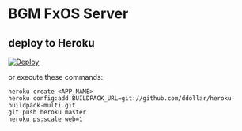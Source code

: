 # BGM FxOS Server

## deploy to Heroku
[![Deploy](https://www.herokucdn.com/deploy/button.png)](https://heroku.com/deploy?template=https://github.com/masawada/bgm-fxos-server)

or execute these commands:

```
heroku create <APP_NAME>
heroku config:add BUILDPACK_URL=git://github.com/ddollar/heroku-buildpack-multi.git
git push heroku master
heroku ps:scale web=1
```
